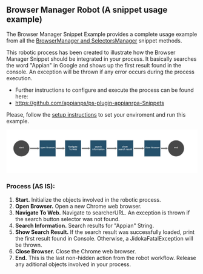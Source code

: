 
## Browser Manager Robot (A snippet usage example)


The Browser Manager Snippet Example provides a complete usage example from all the
[BrowserManager and SelectorsManager](https://github.com/appianps/ps-plugin-appianrpa-Snippets/tree/master/snippets-libraries/snippet-browser-manager) snippet methods.

This robotic process has been created to illustrate how the Browser Manager Snippet should be integrated in your process. It basically searches the word "Appian" in Google
and shows up the first result found in the console. An exception will be thrown if any error occurs during the process execution.
 * Further instructions to configure and execute the process can be found here:
 * https://github.com/appianps/ps-plugin-appianrpa-Snippets 

Please, follow the [setup instructions](https://docs.appian.com/suite/help/20.1/rpa/develop/deploying-code.html) to set your enviroment and run this example.

![AppianRPA](img/workflow.jpg)

### Process (AS IS):

1. **Start.** Initialize the objects involved in the robotic process.
2. **Open Browser.**  Open a new Chrome web browser.
3. **Navigate To Web.** Navigate to searcherURL. An exception is thrown if the search button selector was not found.
4. **Search Information.**  Search results for "Appian" String.
5. **Show Search Result.** 	 If the search result was successfully loaded, print the first result found in Console. Otherwise, a JidokaFatalException will be thrown.
6. **Close Browser.** Close the Chrome web browser.
7. **End.** This is the last non-hidden action from the robot workflow. Release any aditional objects involved in your process.